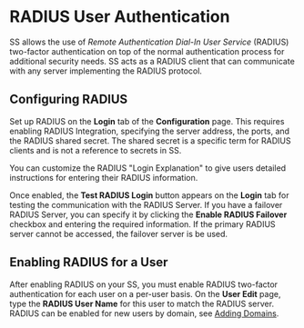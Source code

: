 [title]: # (RADIUS User Authentication)
[tags]: # (Authentication, Credentials, RADIUS, 2FA)
[priority]: #

# RADIUS User Authentication

SS allows the use of *Remote Authentication Dial-In User Service* (RADIUS) two-factor authentication on top of the normal authentication process for additional security needs. SS acts as a RADIUS client that can communicate with any server implementing the RADIUS protocol.

## Configuring RADIUS

Set up RADIUS on the **Login** tab of the **Configuration** page. This requires enabling RADIUS Integration, specifying the server address, the ports, and the RADIUS shared secret. The shared secret is a specific term for RADIUS clients and is not a reference to secrets in SS.

You can customize the RADIUS "Login Explanation" to give users detailed instructions for entering their RADIUS information.

Once enabled, the **Test RADIUS Login** button appears on the **Login** tab for testing the communication with the RADIUS Server. If you have a failover RADIUS Server, you can specify it by clicking the **Enable RADIUS Failover** checkbox and entering the required information. If the primary RADIUS server cannot be accessed, the failover server is be used.

## Enabling RADIUS for a User

After enabling RADIUS on your SS, you must enable RADIUS two-factor authentication for each user on a per-user basis. On the **User Edit** page, type the **RADIUS User Name** for this user to match the RADIUS server. RADIUS can be enabled for new users by domain, see [Adding Domains](../../../roles/adding-domains/index.md).
